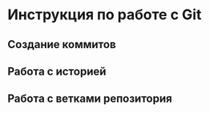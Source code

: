 # **Инструкция по работе с Git**

## Создание коммитов

## Работа с историей

## Работа с ветками репозитория